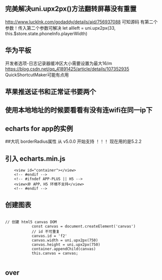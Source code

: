 

## 完美解决uni.upx2px()方法翻转屏幕没有重置
http://www.lucklnk.com/godaddy/details/aid/756937088
可知源码
有第二个参数！传入第二个参数可解决
let allleft = uni.upx2px(33, this.$store.state.phoneInfo.playerWidth)

## 华为平板 
开发者选项-日志记录器缓冲区大小需要设置为最大16/m
https://blog.csdn.net/qq_41891425/article/details/107352935
QuickShortcutMaker可能有点用
## 苹果推送证书和正常证书要两个

## 使用本地地址的时候要看看有没有连wifi在同一ip下

## echarts for app的实例
##大坑 borderRadius属性 从 v5.0.0 开始支持 ！！！
现在用的是5.2.2
## 引入 echarts.min.js
<!-- #ifdef APP-PLUS || H5  -->
		<view id="container"></view>
		<!-- #endif -->
		<!-- #ifndef APP-PLUS || H5 -->
		<view>非 APP、H5 环境不支持</view>
		<!-- #endif -->
## 创建图表
<code>
// 创建 html5 canvas DOM
			const canvas = document.createElement('canvas')
			// id 不可重复
			canvas.id = 'f2'
			canvas.width = uni.upx2px(750)
			canvas.height = uni.upx2px(750)
			container.appendChild(canvas)
			this.canvas = canvas;
			<!-- #endif -->
</code>

## over